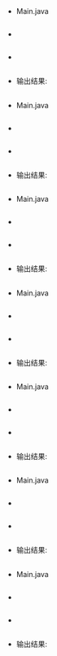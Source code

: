 
## 

- Main.java

```java

```

- 

```java

```

- 

```java

```

- 输出结果: 

## 

- Main.java

```java

```

- 

```java

```

- 

```java

```

- 输出结果: 

## 

- Main.java

```java

```

- 

```java

```

- 

```java

```

- 输出结果: 

## 

- Main.java

```java

```

- 

```java

```

- 

```java

```

- 输出结果: 

## 

- Main.java

```java

```

- 

```java

```

- 

```java

```

- 输出结果: 

## 

- Main.java

```java

```

- 

```java

```

- 

```java

```

- 输出结果: 

## 

- Main.java

```java

```

- 

```java

```

- 

```java

```

- 输出结果: 

